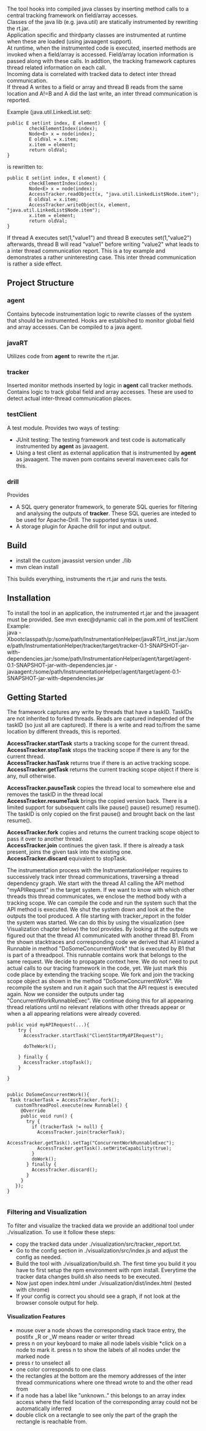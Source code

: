The tool hooks into compiled java classes by inserting method calls to a central tracking framework on field/array accesses.  
Classes of the java lib (e.g. java.util) are statically instrumented by rewriting the rt.jar.  
Application specific and thirdparty classes are instrumented at runtime when these are loaded (using javaagent support).  
At runtime, when the instrumented code is executed, inserted methods are invoked when a field/array is accessed.
Field/array location information is passed along with these calls. In addtion, the tracking framework captures thread related information on each call.  
Incoming data is correlated with tracked data to detect inter thread communication.  
If thread A writes to a field or array and thread B reads from the same location and A!=B and A did the last write, an inter thread communication is reported.  

Example (java.util.LinkedList.set):

```
public E set(int index, E element) {
        checkElementIndex(index);
        Node<E> x = node(index);
        E oldVal = x.item;
        x.item = element;
        return oldVal;
}
```


is rewritten to:

```
public E set(int index, E element) {
        checkElementIndex(index);
        Node<E> x = node(index);
        AccessTracker.readObject(x, "java.util.LinkedList$Node.item");
        E oldVal = x.item;
        AccessTracker.writeObject(x, element, "java.util.LinkedList$Node.item");
        x.item = element;
        return oldVal;
}
```

If thread A executes set(1,"value1") and thread B executes set(1,"value2") afterwards,
thread B will read "value1" before writing "value2" what leads to a inter thread communication report.
This is a toy example and demonstrates a rather uninteresting case. This inter thread communication is rather a side effect.

## Project Structure

### agent
Contains bytecode instrumentation logic to rewrite classes of the system that should be instrumented. Hooks are establsihed to monitor global field and array accesses.
Can be compiled to a java agent.

### javaRT
Utilizes code from **agent** to rewrite the rt.jar.

### tracker
Inserted monitor methods inserted by logic in **agent** call tracker methods.
Contains logic to track global field and array accesses. These are used to detect actual inter-thread communication places.

### testClient
A test module. 
Provides two ways of testing:
* JUnit testing: The testing framework and test code is automatically instrumented by **agent** as javaagent.
* Using a test client as external application that is instrumented by **agent** as javaagent. The maven pom contains several maven:exec calls for this.

### drill
Provides 
* A SQL query generator framework, to generate SQL queries for filtering and analysing the outputs of **tracker**. These SQL queries are inteded to be used for Apache-Drill. The supported syntax is used.
* A storage plugin for Apache drill for input and output.

## Build
* install the custom javassist version under ./lib 
* mvn clean install

This builds everything, instruments the rt.jar and runs the tests.

## Installation
To install the tool in an application, the instrumented rt.jar and the javaagent must be provided.
See mvn exec@dynamic call in the pom.xml of testClient\
Example:\
java -Xbootclasspath/p:/some/path/InstrumentationHelper/javaRT/rt_inst.jar:/some/path/InstrumentationHelper/tracker/target/tracker-0.1-SNAPSHOT-jar-with-dependencies.jar:/some/path/InstrumentationHelper/agent/target/agent-0.1-SNAPSHOT-jar-with-dependencies.jar -javaagent:/some/path/InstrumentationHelper/agent/target/agent-0.1-SNAPSHOT-jar-with-dependencies.jar


## Getting Started
The framework captures any write by threads that have a taskID. TaskIDs are not inherited to forked threads. Reads are captured independed of the taskID (so just all are captured).
If there is a write and read to/from the same location by different threads, this is reported. 

**AccessTracker.startTask** starts a tracking scope for the current thread.\
**AccessTracker.stopTask**  stops the tracking scope if there is any for the current thread.\
**AccessTracker.hasTask**   returns true if there is an active tracking scope.\
**AccessTracker.getTask**   returns the current tracking scope object if there is any, null otherwise.
   
**AccessTracker.pauseTask** copies the thread local to somewhere else and removes the taskID in the thread local\
**AccessTracker.resumeTask** brings the copied version back.
There is a limited support for subsequent calls like pause() pause() resume() resume(). The taskID is only copied on the first pause() and brought back on the last resume().

**AccessTracker.fork**      copies and returns the current tracking scope object to pass it over to another thread.\
**AccessTracker.join**      continues the given task. If there is already a task present, joins the given task into the existing one.\
**AccessTracker.discard**   equivalent to stopTask.

The instrumentation process with the InstrumentationHelper requires to successively track inter thread communications, traversing a thread dependency graph.
We start with the thread A1 calling the API method "myAPIRequest" in the target system. If we want to know with which other threads this thread communicates, we enclose the method body with a tracking scope.
We can compile the code and run the system such that the API method is executed. We shut the system down and look at the the outputs the tool produced. A file starting with tracker_report in the folder the system was started. We can do this by using the visualization (see Visualization chapter below) the tool provides.
By looking at the outputs we figured out that the thread A1 communicated with another thread B1. From the shown stacktraces and corresponding code we derived that A1 iniated a Runnable in method "DoSomeConcurrentWork" that is executed by B1 that is part of a threadpool.
This runnable contains work that belongs to the same request. We decide to propagate context here. We do not need to put actual calls to our tracing framework in the code, yet.
We just mark this code place by extending the tracking scope. We fork and join the tracking scope object as shown in the method "DoSomeConcurrentWork".
We recompile the system and run it again such that the API request is executed again. Now we consider the outputs under tag "ConcurrentWorkRunnableExec".
We continue doing this for all appearing thread relations until no relevant relations with other threads appear or when a all appearing relations were already covered.

```
public void myAPIRequest(...){
    try {
      AccessTracker.startTask("ClientStartMyAPIRequest");

      doTheWork();

    } finally {
      AccessTracker.stopTask();
    }

}
  
  
public DoSomeConcurrentWork(){
 Task trackerTask = AccessTracker.fork();
   customThreadPool.execute(new Runnable() {
     @Override
     public void run() {
       try {
         if (trackerTask != null) {
           AccessTracker.join(trackerTask);
           AccessTracker.getTask().setTag("ConcurrentWorkRunnableExec");
           AccessTracker.getTask().setWriteCapability(true);
         }
         doWork();
       } finally {
         AccessTracker.discard();
       }
     }
   });
}


```

### Filtering and Visualization

To filter and visualize the tracked data we provide an additional tool under ./visualization.
To use it follow these steps:
* copy the tracked data under ./visualization/src/tracker_report.txt.
* Go to the config section in ./visualization/src/index.js and adjust the config as needed.
* Build the tool with ./visualization/build.sh. The first time you build it you have to first setup the npm environment with npm install.
Everytime the tracker data changes build.sh also needs to be executed.
* Now just open index.html under ./visualization/dist/index.html (tested with chrome)
* If your config is correct you should see a graph, if not look at the browser console output for help.

#### Visualization Features
* mouse over a node shows the corresponding stack trace entry, the postifx _R or _W means reader or writer thread
* press n on your keyboard to make all node labels visible
*click on a node to mark it. press n to show the labels of all nodes under the marked node
* press r to unselect all 
* one color corresponds to one class
* the rectangles at the bottom are the memory addresses of the inter thread communications where one thread wrote to and the other read from
* if a node has a label like "unknown.." this belongs to an array index access where the field location of the corresponding array could not be automatically inferred
* double click on a rectangle to see only the part of the graph the rectangle is reachable from.






